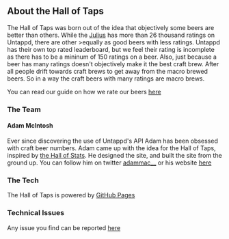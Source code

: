 ## About the Hall of Taps
The Hall of Taps was born out of the idea that objectively some beers are better than others. While the
[Julius](https://untappd.com/b/tree-house-brewing-company-julius/237985) has more than 26 thousand ratings on Untappd, there are other >equally as good beers with less ratings. Untappd has their own top rated leaderboard, but we feel their rating is  incomplete as there has to be a mininum of 150 ratings on a beer. Also, just because a beer has many ratings doesn't
objectively make it the best craft brew. After all people drift towards craft brews to get away from the macro brewed beers.  So in a way the craft beers with many ratings are macro brews.


You can read our guide on how we rate our beers [here]()

### The Team
#### Adam McIntosh

Ever since discovering the use of Untappd's API Adam has been obsessed with craft beer numbers. Adam came up with the idea
for the Hall of Taps, inspired by [the Hall of Stats](http://www.hallofstats.com). He designed the site, and built the site from the ground up. You can follow him on twitter [adammac__](https://twitter.com/adammac__) or his website [here](http://adam-mcintosh.com/)

### The Tech
The Hall of Taps is powered by [GitHub Pages](https://pages.github.com/)

### Technical Issues
Any issue you find can be reported [here](https://github.com/AdamMcIntosh/The-Hall-of-Taps/issues)
